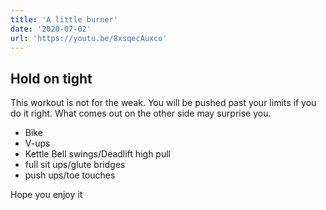 ```yaml
---
title: 'A little burner'
date: '2020-07-02'
url: 'https://youtu.be/8xsqecAuxco'
---
```


## Hold on tight

This workout is not for the weak. You will be pushed past your limits if you do it right. What comes out on the other side may surprise you.

- Bike
- V-ups
- Kettle Bell swings/Deadlift high pull
- full sit ups/glute bridges
- push ups/toe touches

Hope you enjoy it
